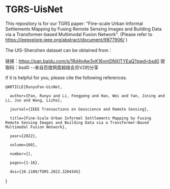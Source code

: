# TGRS-UisNet
This repository is for our TGRS paper: "Fine-scale Urban Informal Settlements Mapping by Fusing Remote Sensing Images and Building Data via a Transformer-based Multimodal Fusion Network". (Please refer to https://ieeexplore.ieee.org/abstract/document/9877906/ )

The UIS-Shenzhen dataset can be obtained from： 

链接：https://pan.baidu.com/s/1Rd4nAw3vK16vmDNXlTYEaQ?pwd=bsd0 
提取码：bsd0 
--来自百度网盘超级会员V2的分享

If it is helpful for you, please cite the following references.


    @ARTICLE{RunyuFan-UisNet,

      author={Fan, Runyu and Li, Fengpeng and Han, Wei and Yan, Jining and Li, Jun and Wang, Lizhe},
  
      journal={IEEE Transactions on Geoscience and Remote Sensing}, 
  
      title={Fine-Scale Urban Informal Settlements Mapping by Fusing Remote Sensing Images and Building Data via a Transformer-Based Multimodal Fusion Network}, 
  
      year={2022},
  
      volume={60},
  
      number={},
  
      pages={1-16},
  
      doi={10.1109/TGRS.2022.3204345}
  }
 
 
